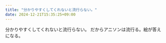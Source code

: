 ```yaml
---
title: "分かりやすくしてくれないと流行らない。"
date: 2024-12-21T15:35:25+09:00
---
```

分かりやすくしてくれないと流行らない。
だからアニソンは流行る。絵が答えになる。
